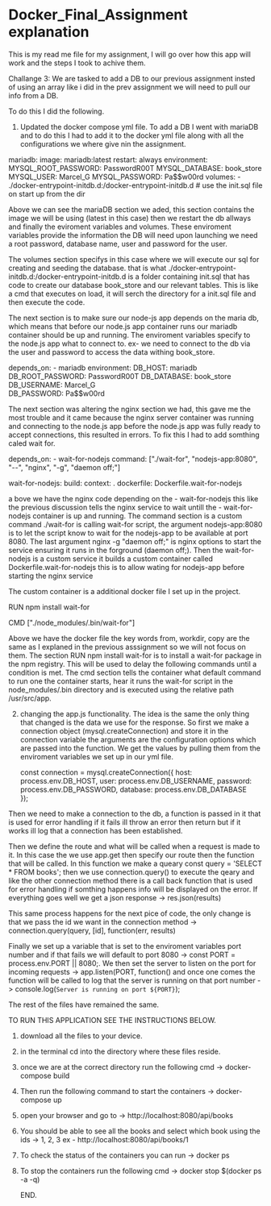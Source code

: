 # Docker_Final_Assignment explanation

This is my read me file for my assignment, I will go over how this app will work and the steps I took to achive them.

Challange 3: We are tasked to add a DB to our previous assignment insted of using an array like i did in the prev assignment 
we will need to pull our info from a DB. 

To do this I did the following. 

1. Updated the docker compose yml file.
To add a DB I went with mariaDB and to do this I had to add it to the docker yml file along with all the configurations we where give nin the assignment.

mariadb:
    image: mariadb:latest
    restart: always
    environment:
      MYSQL_ROOT_PASSWORD: PasswordR00T
      MYSQL_DATABASE: book_store
      MYSQL_USER: Marcel_G
      MYSQL_PASSWORD: Pa$$w00rd
    volumes:
      - ./docker-entrypoint-initdb.d:/docker-entrypoint-initdb.d # use the init.sql file on start up from the dir 

  Above we can see the mariaDB section we aded, this section contains the image we will be using (latest in this case) then we restart the db allways and finally the eviroment variables and volumes. 
  These enviroment variables provide the information the DB will need upon launching we need a root password, database name, user and password for the user. 

  The volumes section specifys in this case where we will execute our sql for creating and seeding the database. 
  that is what ./docker-entrypoint-initdb.d:/docker-entrypoint-initdb.d is a folder containing init.sql that has code to create our database book_store and our relevant tables. This is like a cmd that executes on load, it will serch the directory for a init.sql file and then execute the code. 

  The next section is to make sure our node-js app depends on the maria db, which means that before our node.js app container runs our mariadb container should be up and running. The enviroment variables specify to the node.js app what to connect to. ex- we need to connect to the db via the user and password to access the data withing book_store. 
  
  depends_on:
      - mariadb
    environment:
      DB_HOST: mariadb
      DB_ROOT_PASSWORD: PasswordR00T
      DB_DATABASE: book_store
      DB_USERNAME: Marcel_G  
      DB_PASSWORD: Pa$$w00rd

The next section was altering the nginx section we had, this gave me the most trouble and it came because the nginx server container was running and connecting to the node.js app before the node.js app was fully ready to accept connections, this resulted in errors. 
To fix this I had to add somthing caled wait for. 

  depends_on: 
      - wait-for-nodejs
    command: ["./wait-for", "nodejs-app:8080", "--", "nginx", "-g", "daemon off;"]

  wait-for-nodejs:
    build:
      context: .
      dockerfile: Dockerfile.wait-for-nodejs


a bove we have the nginx code depending on the  - wait-for-nodejs this like the previous discussion tells the nginx service to wait untill the  - wait-for-nodejs container is up and running. The command section is a custom command ./wait-for is calling wait-for script, the argument nodejs-app:8080 is to let the script know to wait for the nodejs-app to be available at port 8080. 
The last argument nginx -g "daemon off;" is nginx options to start the service ensuring it runs in the forground (daemon off;). 
Then the   wait-for-nodejs is a custom service it builds a custom container called Dockerfile.wait-for-nodejs this is to allow wating for nodejs-app before starting the nginx service 

The custom container is a additional docker file I set up in the project. 

RUN npm install wait-for

CMD ["./node_modules/.bin/wait-for"]    

Above we have the docker file the key words from, workdir, copy are the same as I explaned in the previous asssignment so we will not focus on them. The section RUN npm install wait-for is to install a wait-for package in the npm registry. This will be used to delay the following commands until a condition is met. 
The cmd section tells the container what default command to run one the container starts, hear it runs the wait-for script in the node_modules/.bin directory and is executed using the relative path /usr/src/app. 

2. changing the app.js functionality.
   The idea is the same the only thing that changed is the data we use for the response.
   So first we make a connection object (mysql.createConnection) and store it in the connection variable the arguments are the configuration options which are passed into the function. We get the values by pulling them from the enviroment variables we set up in our yml file. 
   
   const connection = mysql.createConnection({
  host: process.env.DB_HOST,
  user: process.env.DB_USERNAME,
  password: process.env.DB_PASSWORD,
  database: process.env.DB_DATABASE    
});

Then we need to make a connection to the db, a function is passed in it that is used for error handling if it fails ill throw an error then return but if it works ill log that a connection has been established. 

Then we define the route and what will be called when a request is made to it. In this case the we use app.get then specify our route then the function that will be called. 
In this function we make a queary const query = 'SELECT * FROM books'; then we use connection.query() to execute the qeary 
and like the other connection method there is a call back function that is used for error handling if somthing happens info will be displayed on the error. If everything goes well we get a json response ->  res.json(results)

This same process happens for the next pice of code, the only change is that we pass the id we want in the connection method -> connection.query(query, [id], function(err, results)

Finally we set up a variable that is set to the enviroment variables port number and if that fails we will default to port 8080 -> const PORT = process.env.PORT || 8080;. 
We then set the server to listen on the port for incoming requests -> app.listen(PORT, function() and once one comes the function will be called to log that the server is running on that port number -> console.log(`Server is running on port ${PORT}`);

The rest of the files have remained the same. 

TO RUN THIS APPLICATION SEE THE INSTRUCTIONS BELOW. 

1. download all the files to your device. 
2. in the terminal cd into the directory where these files reside.
3. once we are at the correct directory run the following cmd ->  docker-compose build
4. Then run the following command to start the containers ->  docker-compose up
5. open your browser and go to -> http://localhost:8080/api/books
6. You should be able to see all the books and select which book using the ids -> 1, 2, 3 ex - http://localhost:8080/api/books/1
7. To check the status of the containers you can run -> docker ps
8. To stop the containers run the following cmd -> docker stop $(docker ps -a -q)

   END. 
